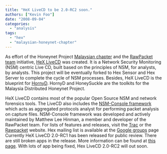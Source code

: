 ```yaml
---
title: "HeX LiveCD to be 2.0-RC2 soon."
authors: ["Kevin Foo"]
date: "2008-09-04"
categories: 
  - "analysis"
tags: 
  - "hex"
  - "malaysian-honeynet-chapter"
---
```


As effort of the Honeynet Project [Malaysian chapter](http://my-honeynet.org) and the [RawPacket team](http://www.rawpacket.org) initiative, [HeX LiveCD](http://www.rawpacket.org/projects/hex) was created. It is a Network Security Monitoring (NSM) centric Live CD, built based on the principles of NSM, for analysts, by analysts. This project will be eventually forked to Hex Sensor and Hex Server to complete the cycle of NSM processes. Besides, HeX LiveCD is the blueprint for [HornyD](http://my-honeynet.org/index.php?/archives/HornyD-and-HoneySuckle-Subversion-and-Trac.html). HornyD and HoneySuckle are the toolkits for the Malaysia Distributed Honeynet Project.

  
  

HeX LiveCD contains most of the popular Open Source NSM and network forensics tools. The LiveCD also includes the [NSM-Console framework](http://writequit.org/projects/nsm-console) which acts as aggregated protocols analyst for performing packet analysis on capture files. NSM-Console framework was developed and actively maintained by Matthew Lee Hinman, a member and developer of the RawPacket team. For lists of features and releases, visit the [Trac](https://trac.security.org.my/hex/wiki) or the [Rawpacket](http://www.rawpacket.org/projects/hex) website. Hex mailing list is available at the [Google groups](http://groups.google.com/group/HeX-liveCD) page Currently HeX LiveCD 2.0-RC1 has been released for public review. There are still broken apps in the release. More information can be found at [this page](http://bsd.b3ta.org/2008/08/07/hex-livecd-20rc1-for-review/). With lots of app being fixed, Hex LiveCD 2.0-RC2 will out soon.
